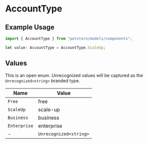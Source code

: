 # AccountType

## Example Usage

```typescript
import { AccountType } from "petstore/models/components";

let value: AccountType = AccountType.ScaleUp;
```

## Values

This is an open enum. Unrecognized values will be captured as the `Unrecognized<string>` branded type.

| Name                   | Value                  |
| ---------------------- | ---------------------- |
| `Free`                 | free                   |
| `ScaleUp`              | scale-up               |
| `Business`             | business               |
| `Enterprise`           | enterprise             |
| -                      | `Unrecognized<string>` |
